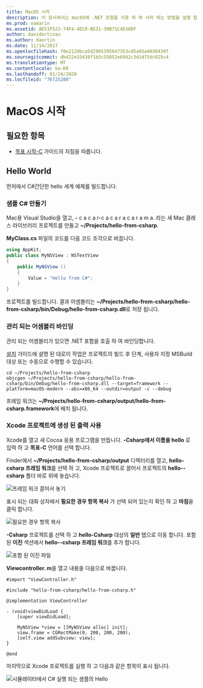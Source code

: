 ```yaml
---
title: MacOS 시작
description: 이 문서에서는 macOS에 .NET 포함을 사용 하 여 시작 하는 방법을 설명 합니다. 이 샘플에서는 요구 사항에 대해 설명 하 고, 관리 되는 어셈블리를 바인딩하고 Xcode 프로젝트에서 생성 된 출력을 사용 하는 방법을 보여 주는 샘플 응용 프로그램을 제공 합니다.
ms.prod: xamarin
ms.assetid: AE51F523-74F4-4EC0-B531-30B71C4D36DF
author: davidortinau
ms.author: daortin
ms.date: 11/14/2017
ms.openlocfilehash: f0e2128bca5d2965395647353cd5a95a4030439f
ms.sourcegitcommit: db422e33438f1b5c55852e6942c3d1d75dc025c4
ms.translationtype: MT
ms.contentlocale: ko-KR
ms.lasthandoff: 01/24/2020
ms.locfileid: "76725280"
---
```

# <a name="getting-started-with-macos"></a>MacOS 시작

## <a name="what-you-will-need"></a>필요한 항목

* [목표 시작-C](~/tools/dotnet-embedding/get-started/objective-c/index.md) 가이드의 지침을 따릅니다.

## <a name="hello-world"></a>Hello World

먼저에서 C#간단한 hello 세계 예제를 빌드합니다.

### <a name="create-c-sample"></a>샘플 C# 만들기

Mac용 Visual Studio을 열고, **-** c a c a r-c a c a r a c a r a m a. 라는 새 Mac 클래스 라이브러리 프로젝트를 만들고 **~/Projects/hello-from-csharp**.

**MyClass.cs** 파일의 코드를 다음 코드 조각으로 바꿉니다.

```csharp
using AppKit;
public class MyNSView : NSTextView
{
    public MyNSView ()
    {
        Value = "Hello from C#";
    }
}
```

프로젝트를 빌드합니다. 결과 어셈블리는 **~/Projects/hello-from-csharp/hello-from-csharp/bin/Debug/hello-from-csharp.dll**로 저장 됩니다.

### <a name="bind-the-managed-assembly"></a>관리 되는 어셈블리 바인딩

관리 되는 어셈블리가 있으면 .NET 포함을 호출 하 여 바인딩합니다.

[설치](~/tools/dotnet-embedding/get-started/install/install.md) 가이드에 설명 된 대로이 작업은 프로젝트의 빌드 후 단계, 사용자 지정 MSBuild 대상 또는 수동으로 수행할 수 있습니다.

```shell
cd ~/Projects/hello-from-csharp
objcgen ~/Projects/hello-from-csharp/hello-from-csharp/bin/Debug/hello-from-csharp.dll --target=framework --platform=macOS-modern --abi=x86_64 --outdir=output -c --debug
```

프레임 워크는 **~/Projects/hello-from-csharp/output/hello-from-csharp.framework**에 배치 됩니다.

### <a name="use-the-generated-output-in-an-xcode-project"></a>Xcode 프로젝트에 생성 된 출력 사용

Xcode를 열고 새 Cocoa 응용 프로그램을 만듭니다. **-Csharp에서 이름을 hello** 로 입력 하 고 **목표-C** 언어를 선택 합니다.

Finder에서 **~/Projects/hello-from-csharp/output** 디렉터리를 열고, **hello-csharp 프레임 워크**를 선택 하 고, Xcode 프로젝트로 끌어서 프로젝트의 **hello--csharp** 폴더 바로 위에 놓습니다.

![프레임 워크 끌어서 놓기](macos-images/hello-from-csharp-mac-drag-drop-framework.png)

표시 되는 대화 상자에서 **필요한 경우 항목 복사** 가 선택 되어 있는지 확인 하 고 **마침**을 클릭 합니다.

![필요한 경우 항목 복사](macos-images/hello-from-csharp-mac-copy-items-if-needed.png)

**-Csharp** 프로젝트를 선택 하 고 **hello-Csharp** 대상의 **일반** 탭으로 이동 합니다. 포함 된 **이진** 섹션에서 **hello--csharp 프레임 워크**를 추가 합니다.

![포함 된 이진 파일](macos-images/hello-from-csharp-mac-embedded-binaries.png)

**Viewcontroller. m**을 열고 내용을 다음으로 바꿉니다.

```objc
#import "ViewController.h"

#include "hello-from-csharp/hello-from-csharp.h"

@implementation ViewController

- (void)viewDidLoad {
    [super viewDidLoad];

    MyNSView *view = [[MyNSView alloc] init];
    view.frame = CGRectMake(0, 200, 200, 200);
    [self.view addSubview: view];
}

@end
```

마지막으로 Xcode 프로젝트를 실행 하 고 다음과 같은 항목이 표시 됩니다.

![시뮬레이터에서 C# 실행 되는 샘플의 Hello](macos-images/hello-from-csharp-mac.png)
